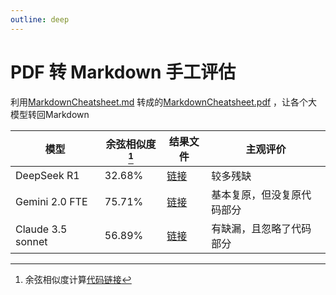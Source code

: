 ```yaml
---
outline: deep
---
```


# PDF 转 Markdown 手工评估

利用[MarkdownCheatsheet.md](./MarkdownCheatsheet)
转成的[MarkdownCheatsheet.pdf](https://github.com/gantrol/gantrol-blog/blob/main/src/AI/use/pdf/MarkdownCheatsheet.pdf)
，让各个大模型转回Markdown

| 模型                | 余弦相似度[^1] | 结果文件                                  | 主观评价          |
|-------------------|-----------|---------------------------------------|---------------|
| DeepSeek R1       | 32.68%    | [链接](./MarkdownCheatsheet-Deepseek)   | 较多残缺          |
| Gemini 2.0 FTE    | 75.71%    | [链接](./MarkdownCheatsheet-Gemini2FTE) | 基本复原，但没复原代码部分 |
| Claude 3.5 sonnet | 56.89%    | [链接](./MarkdownCheatsheet-Gemini2FTE) | 有缺漏，且忽略了代码部分  |

[^1]: 余弦相似度计算[代码链接]()
